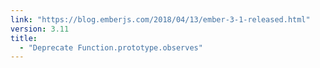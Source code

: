 ```yaml
---
link: "https://blog.emberjs.com/2018/04/13/ember-3-1-released.html"
version: 3.11
title:
  - "Deprecate Function.prototype.observes"
---
```

